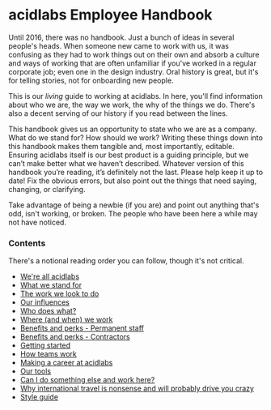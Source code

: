 # acidlabs Employee Handbook

Until 2016, there was no handbook. Just a bunch of ideas in several people's heads. When someone new came to work with us, it was confusing as they had to work things out on their own and absorb a culture and ways of working that are often unfamiliar if you've worked in a regular corporate job; even one in the design industry. Oral history is great, but it's for telling stories, not for onboarding new people.

This is our _living_ guide to working at acidlabs. In here, you'll find information about who we are, the way we work, the why of the things we do. There's also a decent serving of our history if you read between the lines.

This handbook gives us an opportunity to state who we are as a company. What do we stand for? How should we work? Writing these things down into this handbook makes them tangible and, most importantly, editable. Ensuring acidlabs itself is our best product is a guiding principle, but we can’t make better what we haven’t described. Whatever version of this handbook you’re reading, it’s definitely not the last. Please help keep it up to date! Fix the obvious errors, but also point out the things that need saying, changing, or clarifying.

Take advantage of being a newbie (if you are) and point out anything that's odd, isn't working, or broken. The people who have been here a while may not have noticed.

### Contents

There's a notional reading order you can follow, though it's not critical.

* [We're all acidlabs](were-all-acidlabs.md)
* [What we stand for](what-we-stand-for.md)
* [The work we look to do](the-work-we-look-to-do.md)
* [Our influences](influences.md)
* [Who does what?](who-does-what.md)
* [Where (and when) we work](where-we-work.md)
* [Benefits and perks - Permanent staff](benefits-and-perks.md)
* [Benefits and perks - Contractors](benefits-and-perks-contractors.md)
* [Getting started](getting-started.md)
* [How teams work](how-teams-work.md)
* [Making a career at acidlabs](career-path.md)
* [Our tools](our-tools.md)
* [Can I do something else and work here?](moonlighting.md)
* [Why international travel is nonsense and will probably drive you crazy](international-travel.md)
* [Style guide](style-guide.md)
